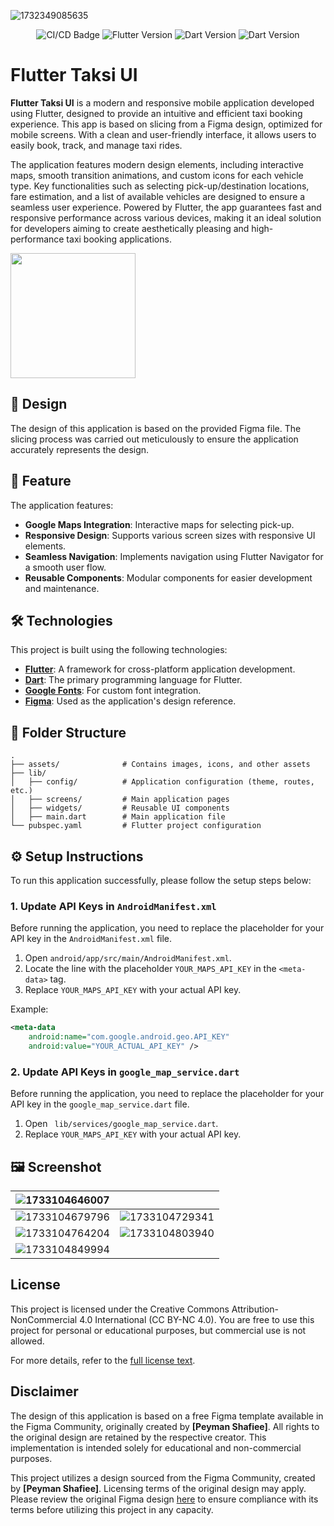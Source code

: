 ![1732349085635](image/README/Thumbnail.png)

<p align="center">
    <img src="https://github.com/sh4dowByte/flutter_ui_taksi/actions/workflows/main.yaml/badge.svg?branch=release" alt="CI/CD Badge" style="max-width: 100%;">
    <img src="https://badgen.net/badge/Flutter/3.19.3/blue" alt="Flutter Version" style="max-width: 100%;">
    <img src="https://badgen.net/badge/Dart/3.3.1/blue" alt="Dart Version" style="max-width: 100%;">
    <img src="https://img.shields.io/badge/License-CC%20BY--NC%204.0-lightgrey.svg" alt="Dart Version" style="max-width: 100%;">

</p>

# Flutter Taksi UI

**Flutter Taksi UI** is a modern and responsive mobile application developed using Flutter, designed to provide an intuitive and efficient taxi booking experience. This app is based on slicing from a Figma design, optimized for mobile screens. With a clean and user-friendly interface, it allows users to easily book, track, and manage taxi rides.

The application features modern design elements, including interactive maps, smooth transition animations, and custom icons for each vehicle type. Key functionalities such as selecting pick-up/destination locations, fare estimation, and a list of available vehicles are designed to ensure a seamless user experience. Powered by Flutter, the app guarantees fast and responsive performance across various devices, making it an ideal solution for developers aiming to create aesthetically pleasing and high-performance taxi booking applications.

<a href="https://github.com/sh4dowByte/flutter_ui_taksi/releases/download/v1.0.0%2B1-4/app-release.apk">
    <img src="https://playerzon.com/asset/download.png" width="200" data-canonical-src="https://playerzon.com/asset/download.png" style="max-width: 100%;">
</a>

## 🎨 Design

The design of this application is based on the provided Figma file. The slicing process was carried out meticulously to ensure the application accurately represents the design.

## 🚀 Feature

The application features:

- **Google Maps Integration**: Interactive maps for selecting pick-up.
- **Responsive Design**: Supports various screen sizes with responsive UI elements.
- **Seamless Navigation**: Implements navigation using Flutter Navigator for a smooth user flow.
- **Reusable Components**: Modular components for easier development and maintenance.

## 🛠️ Technologies

This project is built using the following technologies:

- **[Flutter](https://flutter.dev/)**: A framework for cross-platform application development.
- **[Dart](https://dart.dev/)**: The primary programming language for Flutter.
- **[Google Fonts](https://fonts.google.com/)**: For custom font integration.
- **[Figma](https://www.figma.com/)**: Used as the application's design reference.

## 📂 Folder Structure

```plaintext
.
├── assets/              # Contains images, icons, and other assets  
├── lib/  
│   ├── config/          # Application configuration (theme, routes, etc.)  
│   ├── screens/         # Main application pages  
│   ├── widgets/         # Reusable UI components  
│   ├── main.dart        # Main application file  
└── pubspec.yaml         # Flutter project configuration  
```

## ⚙️ Setup Instructions

To run this application successfully, please follow the setup steps below:

### 1. Update API Keys in `AndroidManifest.xml`

Before running the application, you need to replace the placeholder for your API key in the `AndroidManifest.xml` file.

1. Open `android/app/src/main/AndroidManifest.xml`.
2. Locate the line with the placeholder `YOUR_MAPS_API_KEY` in the `<meta-data>` tag.
3. Replace `YOUR_MAPS_API_KEY` with your actual API key.

Example:

```xml
<meta-data
    android:name="com.google.android.geo.API_KEY"
    android:value="YOUR_ACTUAL_API_KEY" />
```

### 2. Update API Keys in `google_map_service.dart`

Before running the application, you need to replace the placeholder for your API key in the `google_map_service.dart` file.

1. Open ` lib/services/google_map_service.dart`.
2. Replace `YOUR_MAPS_API_KEY` with your actual API key.


## 🖼️ Screenshot

| ![1733104646007](image/README/1733104646007.png) |                                                |
| ---------------------------------------------- | ---------------------------------------------- |
| ![1733104679796](image/README/1733104679796.png) | ![1733104729341](image/README/1733104729341.png) |
| ![1733104764204](image/README/1733104764204.png) | ![1733104803940](image/README/1733104803940.png) |
| ![1733104849994](image/README/1733104849994.png) |                                                |

## License

This project is licensed under the Creative Commons Attribution-NonCommercial 4.0 International (CC BY-NC 4.0).
You are free to use this project for personal or educational purposes, but commercial use is not allowed.

For more details, refer to the [full license text](LICENSE).

## Disclaimer

The design of this application is based on a free Figma template available in the Figma Community, originally created by **[Peyman Shafiee]**. All rights to the original design are retained by the respective creator. This implementation is intended solely for educational and non-commercial purposes.

This project utilizes a design sourced from the Figma Community, created by **[Peyman Shafiee]**. Licensing terms of the original design may apply. Please review the original Figma design [here](https://www.figma.com/community/file/1356907148776412863) to ensure compliance with its terms before utilizing this project in any capacity.
